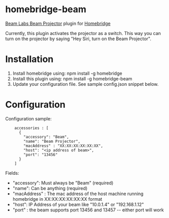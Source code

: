 # homebridge-beam
[Beam Labs Beam Projector](http://beamlabsinc.com) plugin for [Homebridge](https://github.com/nfarina/homebridge)

Currently, this plugin activates the projector as a switch. 
This way you can turn on the projector by saying "Hey Siri, turn on the Beam Projector".  

# Installation

1. Install homebridge using: npm install -g homebridge
2. Install this plugin using: npm install -g homebridge-beam
3. Update your configuration file. See sample config.json snippet below. 

# Configuration

Configuration sample:

```
    accessories : [ 
      {
        "accessory": "Beam",
        "name": "Beam Projector",
        "macAddress" : "XX:XX:XX:XX:XX:XX", 
        "host": "<ip address of beam>",
        "port": "13456"
      }
    ]
```

Fields: 

* "accessory": Must always be "Beam" (required)
* "name": Can be anything (required)
* "macAddress" : The mac address of the host machine running homebridge in XX:XX:XX:XX:XX:XX format
* "host": IP Address of your beam like "10.0.1.4" or "192.168.1.12"
* "port" : the beam supports port 13456 and 13457 -- either port will work

